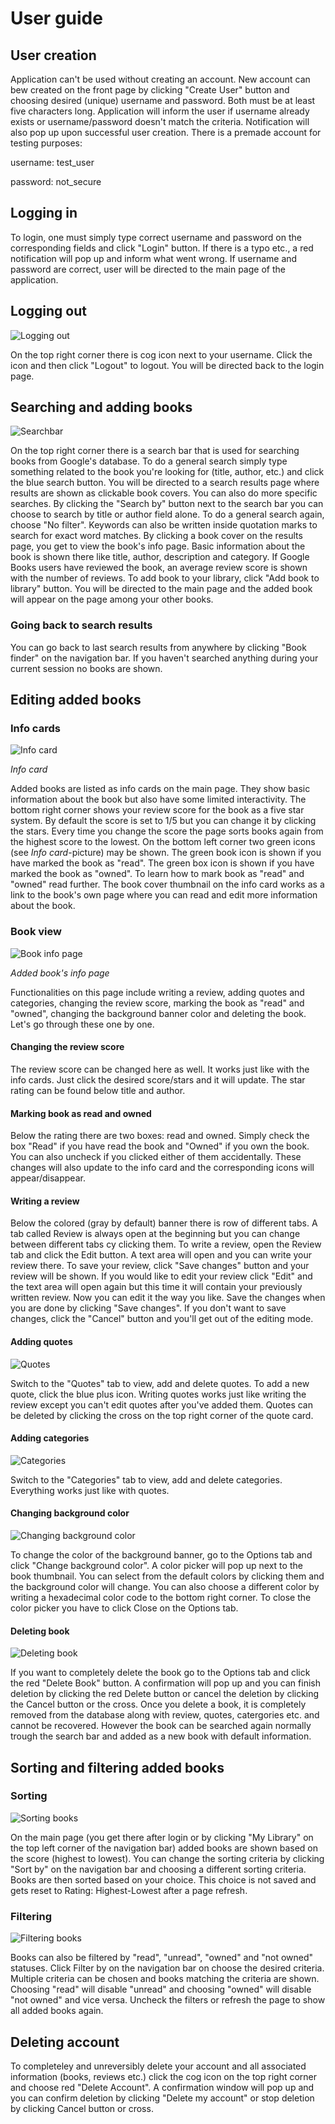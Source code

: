 # User guide

## User creation
Application can't be used without creating an account. New account can bew created on the front page by clicking "Create User" button and choosing desired (unique) 
username and password. Both must be at least five characters long. Application will inform the user if username already exists or username/password doesn't match the criteria. Notification will also pop up upon successful user creation.
There is a premade account for testing purposes:

username: test_user

password: not_secure

## Logging in
To login, one must simply type correct username and password on the corresponding fields and click "Login" button. If there is a typo etc., a red notification will pop up and inform what went wrong.
If username and password are correct, user will be directed to the main page of the application.

## Logging out
![Logging out](https://github.com/chipfrog/MyLibrary/blob/main/Documentation/pictures/options.png)

On the top right corner there is cog icon next to your username. Click the icon and then click "Logout" to logout. You will be directed back to the login page. 

## Searching and adding books
![Searchbar](https://github.com/chipfrog/MyLibrary/blob/main/Documentation/pictures/searchbar.png)

On the top right corner there is a search bar that is used for searching books from Google's database. To do a general search simply type something related to the book you're looking for (title, author, etc.) and click the blue search button. You will be directed to a search results page where results are shown as clickable 
book covers. You can also do more specific searches. By clicking the "Search by" button next to the search bar you can choose to search by title or author field alone. To do a general search again, choose "No filter". Keywords can also be written inside quotation marks to search for exact word matches.
By clicking a book cover on the results page, you get to view the book's info page. Basic information about the book is shown there like title, author, description and category. If Google Books users have reviewed the book, an average review score is shown with the number of reviews. To add book to your library, click "Add book to library" button. You will be directed to the main page and the added book will appear on the page among your other books.

### Going back to search results
You can go back to last search results from anywhere by clicking "Book finder" on the navigation bar. If you haven't searched anything during your current session no books are shown. 

## Editing added books
### Info cards
![Info card](https://github.com/chipfrog/MyLibrary/blob/main/Documentation/pictures/bookcard_example.png)

_Info card_

Added books are listed as info cards on the main page. They show basic information about the book but also have some limited interactivity. The bottom right corner shows your review score for the book as a five star system. By default the score is set to 1/5 but you can change it by clicking the stars. Every time you change the score the page sorts books again from the highest score to the lowest. On the bottom left corner two green icons (see _Info card_-picture) may be shown. The green book icon is shown if you have marked the book as "read". The green box icon is shown if you have marked the book as "owned". To learn how to mark book as "read" and "owned" read further. The book cover thumbnail on the info card works as a link to the book's own page where you can read and edit more information about the book.

### Book view
![Book info page](https://github.com/chipfrog/MyLibrary/blob/main/Documentation/pictures/book_info.png)

_Added book's info page_

Functionalities on this page include writing a review, adding quotes and categories, changing the review score, marking the book as "read" and "owned", changing the background banner color and deleting the book. Let's go through these one by one. 

#### Changing the review score
The review score can be changed here as well. It works just like with the info cards. Just click the desired score/stars and it will update. The star rating can be found below title and author.

#### Marking book as read and owned
Below the rating there are two boxes: read and owned. Simply check the box "Read" if you have read the book and "Owned" if you own the book. You can also uncheck
if you clicked either of them accidentally. These changes will also update to the info card and the corresponding icons will appear/disappear.

#### Writing a review
Below the colored (gray by default) banner there is row of different tabs. A tab called Review is always open at the beginning but you can change between different tabs cy clicking them. To write a review, open the Review tab and click the Edit button. A text area will open and you can write your review there. To save your review, click "Save changes" button and your review will be shown. If you would like to edit your review click "Edit" and the text area will open again but this time it will contain your previously written review. Now you can edit it the way you like. Save the changes when you are done by clicking "Save changes". If you don't want to save changes, click the "Cancel" button and you'll get out of the editing mode.

#### Adding quotes
![Quotes](https://github.com/chipfrog/MyLibrary/blob/main/Documentation/pictures/quotes.png)

Switch to the "Quotes" tab to view, add and delete quotes. To add a new quote, click the blue plus icon. Writing quotes works just like writing the review except you can't edit quotes after you've added them. Quotes can be deleted by clicking the cross on the top right corner of the quote card. 

#### Adding categories
![Categories](https://github.com/chipfrog/MyLibrary/blob/main/Documentation/pictures/categories.png)

Switch to the "Categories" tab to view, add and delete categories. Everything works just like with quotes. 

#### Changing background color
![Changing background color](https://github.com/chipfrog/MyLibrary/blob/main/Documentation/pictures/background_color.png)

To change the color of the background banner, go to the Options tab and click "Change background color". A color picker will pop up next to the book thumbnail. You can select from the default colors by clicking them and the background color will change. You can also choose a different color by writing a hexadecimal color code to the bottom right corner. To close the color picker you have to click Close on the Options tab.

#### Deleting book
![Deleting book](https://github.com/chipfrog/MyLibrary/blob/main/Documentation/pictures/book_options.png)

If you want to completely delete the book go to the Options tab and click the red "Delete Book" button. A confirmation will pop up and you can finish deletion by clicking the red Delete button or cancel the deletion by clicking the Cancel button or the cross. Once you delete a book, it is completely removed from the database along with review, quotes, catergories etc. and cannot be recovered. However the book can be searched again normally trough the search bar and added as a new book with default information.

## Sorting and filtering added books
### Sorting
![Sorting books](https://github.com/chipfrog/MyLibrary/blob/main/Documentation/pictures/sortby.png)

On the main page (you get there after login or by clicking "My Library" on the top left corner of the navigation bar) added books are shown based on the score (highest to lowest). You can change the sorting criteria by clicking "Sort by" on the navigation bar and choosing a different sorting criteria. Books are then sorted based on your choice. This choice is not saved and gets reset to Rating: Highest-Lowest after a page refresh. 

### Filtering
![Filtering books](https://github.com/chipfrog/MyLibrary/blob/main/Documentation/pictures/filterby.png)

Books can also be filtered by "read", "unread", "owned" and "not owned" statuses. Click Filter by on the navigation bar on choose the desired criteria. Multiple criteria can be chosen and books matching the criteria are shown. Choosing "read" will disable "unread" and choosing "owned" will disable "not owned" and vice versa. Uncheck the filters or refresh the page to show all added books again.

## Deleting account
To completeley and unreversibly delete your account and all associated information (books, reviews etc.) click the cog icon on the top right corner and choose red "Delete Account". A confirmation window will pop up and you can confirm deletion by clicking "Delete my account" or stop deletion by clicking Cancel button or cross. 

